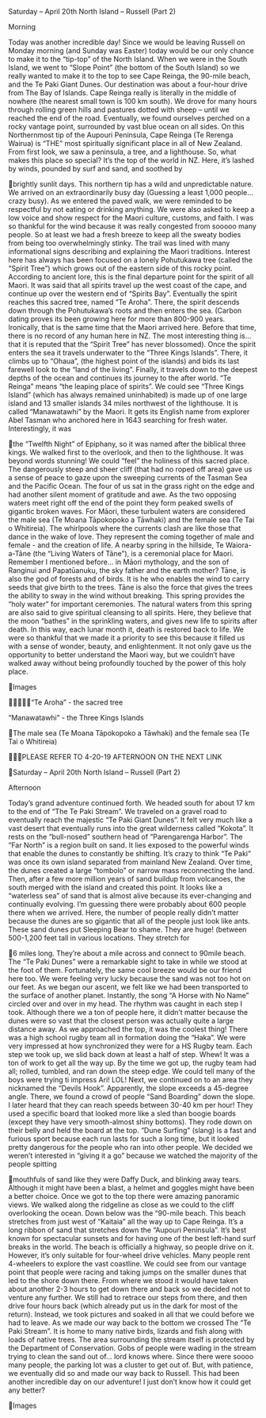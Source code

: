 Saturday – April 20th
North Island – Russell
(Part 2)

Morning

Today was another incredible day! Since we would be leaving Russell
on Monday morning (and Sunday was Easter) today would be our
only chance to make it to the “tip-top” of the North Island. When we
were in the South Island, we went to “Slope Point” (the bottom of the
South Island) so we really wanted to make it to the top to see Cape
Reinga, the 90-mile beach, and the Te Paki Giant Dunes.
Our destination was about a four-hour drive from The Bay of
Islands. Cape Reinga really is literally in the middle of nowhere (the
nearest small town is 100 km south). We drove for many hours through
rolling green hills and pastures dotted with sheep – until we reached
the end of the road. Eventually, we found ourselves perched on a
rocky vantage point, surrounded by vast blue ocean on all sides.
On this Northernmost tip of the Aupouri Peninsula, Cape Reinga
(Te Rerenga Wairua) is “THE” most spiritually significant place in all of
New Zealand. From first look, we saw a peninsula, a tree, and a
lighthouse.
So, what makes this place so special? It’s the top of the world in NZ.
Here, it’s lashed by winds, pounded by surf and sand, and soothed by

brightly sunlit days. This northern tip has a wild and unpredictable
nature. We arrived on an extraordinarily busy day (Guessing a least
1,000 people…crazy busy). As we entered the paved walk, we were
reminded to be respectful by not eating or drinking anything. We
were also asked to keep a low voice and show respect for the Maori
culture, customs, and faith. I was so thankful for the wind because it
was really congested from sooooo many people. So at least we had
a fresh breeze to keep all the sweaty bodies from being too
overwhelmingly stinky.
The trail was lined with many informational signs describing and
explaining the Maori traditions. Interest here has always has been
focused on a lonely Pohutukawa tree (called the “Spirit Tree”) which
grows out of the eastern side of this rocky point.
According to ancient lore, this is the final departure point for the spirit
of all Maori. It was said that all spirits travel up the west coast of the
cape, and continue up over the western end of “Spirits Bay”.
Eventually the spirit reaches this sacred tree, named “Te Aroha”.
There, the spirit descends down through the Pohutukawa’s roots and
then enters the sea. (Carbon dating proves its been growing here for
more than 800-900 years. Ironically, that is the same time that the
Maori arrived here. Before that time, there is no record of any human
here in NZ. The most interesting thing is… that it is reputed that the
“Spirit Tree” has never blossomed). Once the spirit enters the sea it
travels underwater to the “Three Kings Islands”. There, it climbs up to
“Ohaua”, (the highest point of the islands) and bids its last farewell
look to the “land of the living”. Finally, it travels down to the deepest
depths of the ocean and continues its journey to the after world. “Te
Reinga” means “the leaping place of spirits”.
We could see “Three Kings Island” (which has always remained
uninhabited) is made up of one large island and 13 smaller islands 34
miles northwest of the lighthouse. It is called “Manawatawhi” by the
Maori. It gets its English name from explorer Abel Tasman who
anchored here in 1643 searching for fresh water. Interestingly, it was

the “Twelfth Night” of Epiphany, so it was named after the biblical
three kings.
We walked first to the overlook, and then to the lighthouse. It was
beyond words stunning! We could “feel” the holiness of this sacred
place. The dangerously steep and sheer cliff (that had no roped off
area) gave us a sense of peace to gaze upon the sweeping currents
of the Tasman Sea and the Pacific Ocean. The four of us sat in the
grass right on the edge and had another silent moment of gratitude
and awe. As the two opposing waters meet right off the end of the
point they form peaked swells of gigantic broken waves. For Māori,
these turbulent waters are considered the male sea (Te Moana
Tāpokopoko a Tāwhaki) and the female sea (Te Tai o Whitireia). The
whirlpools where the currents clash are like those that dance in the
wake of love. They represent the coming together of male and
female - and the creation of life.
A nearby spring in the hillside, Te Waiora-a-Tāne (the “Living Waters of
Tāne”), is a ceremonial place for Maori.
Remember I mentioned before… in Māori mythology, and the son of
Ranginui and Papatūanuku, the sky father and the earth mother?
Tāne, is also the god of forests and of birds. It is he who enables the
wind to carry seeds that give birth to the trees. Tāne is also the force
that gives the trees the ability to sway in the wind without breaking.
This spring provides the “holy water” for important ceremonies. The
natural waters from this spring are also said to give spiritual cleansing
to all spirits. Here, they believe that the moon “bathes” in the
sprinkling waters, and gives new life to spirits after death. In this way,
each lunar month it, death is restored back to life.
We were so thankful that we made it a priority to see this because it
filled us with a sense of wonder, beauty, and enlightenment. It not
only gave us the opportunity to better understand the Maori way, but
we couldn’t have walked away without being profoundly touched by
the power of this holy place.

Images

“Te Aroha” - the sacred tree

“Manawatawhi” - the Three Kings Islands

The male sea (Te Moana Tāpokopoko a Tāwhaki)
and the female sea (Te Tai o Whitireia)

PLEASE REFER TO 4-20-19 AFTERNOON ON THE NEXT LINK

Saturday – April 20th
North Island – Russell
(Part 2)

Afternoon

Today’s grand adventure continued forth. We headed south for
about 17 km to the end of “The Te Paki Stream”. We traveled on
a gravel road to eventually reach the majestic “Te Paki Giant
Dunes”. It felt very much like a vast desert that eventually runs into
the great wilderness called “Kokota”. It rests on the “bull-nosed”
southern head of “Parengarenga Harbor”. The “Far North” is a region
built on sand. It lies exposed to the powerful winds that enable the
dunes to constantly be shifting. It’s crazy to think “Te Paki” was once
its own island separated from mainland New Zealand. Over time, the
dunes created a large “tombolo” or narrow mass reconnecting the
land. Then, after a few more million years of sand buildup from
volcanoes, the south merged with the island and created this point. It
looks like a “waterless sea” of sand that is almost alive because its
ever-changing and continually evolving.
I’m guessing there were probably about 600 people there when we
arrived. Here, the number of people really didn’t matter because the
dunes are so gigantic that all of the people just look like ants. These
sand dunes put Sleeping Bear to shame. They are huge!
(between 500-1,200 feet tall in various locations. They stretch for

6 miles long. They’re about a mile across and connect to 90mile beach.
The “Te Paki Dunes” were a remarkable sight to take in while we stood
at the foot of them. Fortunately, the same cool breeze would be our
friend here too. We were feeling very lucky because the sand was
not too hot on our feet. As we began our ascent, we felt like we
had been transported to the surface of another planet.
Instantly, the song “A Horse with No Name” circled over and
over in my head. The rhythm was caught in each step I took.
Although there we a ton of people here, it didn’t matter because the
dunes were so vast that the closest person was actually quite a large
distance away.
As we approached the top, it was the coolest thing! There was
a high school rugby team all in formation doing the “Haka”. We
were very impressed at how synchronized they were for a HS
Rugby team. Each step we took up, we slid back down at least
a half of step. Whew! It was a ton of work to get all the way up.
By the time we got up, the rugby team had all; rolled, tumbled,
and ran down the steep edge. We could tell many of the boys
were trying ti impress Ari! LOL!
Next, we continued on to an area they nicknamed the “Devils
Hook”. Apparently, the slope exceeds a 45-degree angle. There,
we found a crowd of people “Sand Boarding” down the slope. I
later heard that they can reach speeds between 30-40 km per hour!
They used a specific board that looked more like a sled than boogie
boards (except they have very smooth-almost shiny bottoms). They
rode down on their belly and held the board at the top. “Dune
Surfing” (slang) is a fast and furious sport because each run lasts for
such a long time, but it looked pretty dangerous for the people who
ran into other people. We decided we weren’t interested in “giving it
a go” because we watched the majority of the people spitting

mouthfuls of sand like they were Daffy Duck, and blinking away tears.
Although it might have been a blast, a helmet and goggles might
have been a better choice.
Once we got to the top there were amazing panoramic views. We
walked along the ridgeline as close as we could to the cliff
overlooking the ocean. Down below was the “90-mile beach. This
beach stretches from just west of “Kaitaia” all the way up to
Cape Reinga. It’s a long ribbon of sand that stretches down the
“Aupouri Peninsula”. It’s best known for spectacular sunsets and
for having one of the best left-hand surf breaks in the world. The
beach is officially a highway, so people drive on it. However,
it’s only suitable for four-wheel drive vehicles. Many people rent
4-wheelers to explore the vast coastline. We could see from our
vantage point that people were racing and taking jumps on the
smaller dunes that led to the shore down there. From where we
stood it would have taken about another 2-3 hours to get down
there and back so we decided not to venture any further. We
still had to retrace our steps from there, and then drive four hours
back (which already put us in the dark for most of the return).
Instead, we took pictures and soaked in all that we could before we
had to leave. As we made our way back to the bottom we crossed
The “Te Paki Stream”. It is home to many native birds, lizards and fish
along with loads of native trees. The area surrounding the stream itself
is protected by the Department of Conservation. Gobs of people
were wading in the stream trying to clean the sand out of… lord knows
where.
Since there were soooo many people, the parking lot was a cluster to
get out of. But, with patience, we eventually did so and made our
way back to Russell. This had been another incredible day on our
adventure! I just don’t know how it could get any better?

Images

